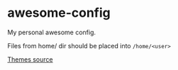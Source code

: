 # awesome-config

My personal awesome config. 

Files from home/ dir should be placed into `/home/<user>`

[Themes source](https://github.com/lcpz/awesome-copycats)